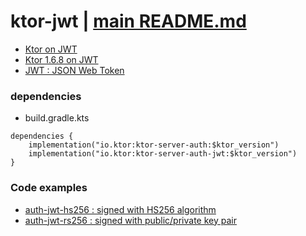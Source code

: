 # ktor-jwt | [main README.md](../../readme.md)

* [Ktor on JWT](https://ktor.io/docs/server-jwt.html)
* [Ktor 1.6.8 on JWT](https://ktor.io/docs/old/welcome.html)
* [JWT : JSON Web Token](https://jwt.io/)

### dependencies
* build.gradle.kts
```
dependencies {
    implementation("io.ktor:ktor-server-auth:$ktor_version")
    implementation("io.ktor:ktor-server-auth-jwt:$ktor_version")
}
```

### Code examples

* [auth-jwt-hs256 : signed with HS256 algorithm](https://github.com/ktorio/ktor-documentation/tree/2.3.12/codeSnippets/snippets/auth-jwt-hs256)
* [auth-jwt-rs256 : signed with public/private key pair](https://github.com/ktorio/ktor-documentation/tree/2.3.12/codeSnippets/snippets/auth-jwt-rs256)

